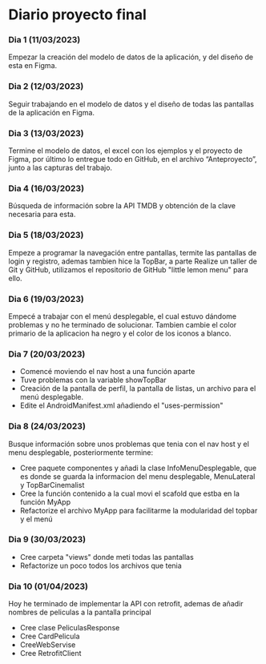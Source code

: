 # Diario proyecto final

### Dia 1 (11/03/2023)

Empezar la creación del modelo de datos de la aplicación, y del diseño de esta en Figma.

### Dia 2 (12/03/2023)

Seguir trabajando en el modelo de datos y el diseño de todas las pantallas de la aplicación en Figma.

### Dia 3 (13/03/2023)

Termine el modelo de datos, el excel con los ejemplos y el proyecto de Figma, por último lo entregue todo en GitHub, en el archivo “Anteproyecto”, junto a las capturas del trabajo.

### Dia 4 (16/03/2023)

Búsqueda de información sobre la API TMDB y obtención de la clave necesaria para esta.

### Dia 5 (18/03/2023)

Empeze a programar la navegación entre pantallas, termite las pantallas de login y registro, ademas tambien hice la TopBar, a parte Realize un taller de Git y GitHub, utilizamos el repositorio de GitHub "little lemon menu" para ello.

### Dia 6 (19/03/2023)

Empecé a trabajar con el menú desplegable, el cual estuvo dándome problemas y no he terminado de solucionar. Tambien cambie el color primario de la aplicacion ha negro y el color de los iconos a blanco.

### Dia 7 (20/03/2023)

- Comencé moviendo el nav host a una función aparte
- Tuve problemas con la variable showTopBar
- Creación de la pantalla de perfil, la pantalla de listas, un archivo para el menú desplegable.
- Edite el AndroidManifest.xml añadiendo el "uses-permission"

### Dia 8 (24/03/2023)

Busque información sobre unos problemas que tenia con el nav host y el menu desplegable, posteriormente termine:
- Cree paquete componentes y añadi la clase InfoMenuDesplegable, que es donde se guarda la informacion del menu desplegable, MenuLateral y TopBarCinemalist
- Cree la función contenido a la cual movi el scafold que estba en la función MyApp
- Refactorize el archivo MyApp para facilitarme la modularidad del topbar y el menú

### Dia 9 (30/03/2023)

- Cree carpeta "views" donde meti todas las pantallas
- Refactorize un poco todos los archivos que tenia

### Dia 10 (01/04/2023)

Hoy he terminado de implementar la API con retrofit, ademas de añadir nombres de peliculas a la pantalla principal
- Cree clase PeliculasResponse
- Cree CardPelicula
- CreeWebServise
- Cree RetrofitClient